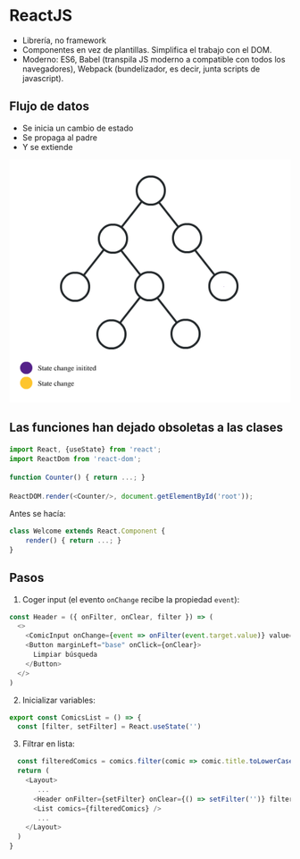 # ReactJS
- Librería, no framework
- Componentes en vez de plantillas. Simplifica el trabajo con el DOM.
- Moderno: ES6, Babel (transpila JS moderno a compatible con todos los navegadores), Webpack (bundelizador, es decir, junta scripts de javascript).

## Flujo de datos
- Se inicia un cambio de estado
- Se propaga al padre
- Y se extiende

![](one_way_data_flow-tkssharma.gitbook.io--react-training--day-01--react-js-3-principles--one-way-data-flow.gif)

## Las funciones han dejado obsoletas a las clases
```javascript
import React, {useState} from 'react';
import ReactDom from 'react-dom';

function Counter() { return ...; }

ReactDOM.render(<Counter/>, document.getElementById('root'));
```

Antes se hacía:
```javascript
class Welcome extends React.Component {
	render() { return ...; }
}
```

## Pasos
1. Coger input (el evento `onChange` recibe la propiedad `event`):
```javascript
const Header = ({ onFilter, onClear, filter }) => (
  <>
    <ComicInput onChange={event => onFilter(event.target.value)} value={filter} />
    <Button marginLeft="base" onClick={onClear}>
      Limpiar búsqueda
    </Button>
  </>
)
```
2. Inicializar variables:
```javascript
export const ComicsList = () => {
  const [filter, setFilter] = React.useState('')
```
3. Filtrar en lista:
```javascript
  const filteredComics = comics.filter(comic => comic.title.toLowerCase().includes(filter.toLowerCase()))
  return ( 
    <Layout>
	   ...
	  <Header onFilter={setFilter} onClear={() => setFilter('')} filter={filter} /> 
      <List comics={filteredComics} />
	   ...
    </Layout>
  )
}
```